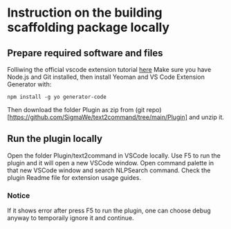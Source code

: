 # Instruction on the building scaffolding package locally

## Prepare required software and files

Folliwing the official vscode extension tutorial [here](https://code.visualstudio.com/api/get-started/your-first-extension)
Make sure you have Node.js and Git installed, then install Yeoman and VS Code Extension Generator with:

`npm install -g yo generator-code`

Then download the folder Plugin as zip from (git repo)[https://github.com/SigmaWe/text2command/tree/main/Plugin] and unzip it.

## Run the plugin locally

Open the folder Plugin/text2command in VSCode locally. Use F5 to run the plugin and it will open a new VSCode window. Open command palette in that new VSCode window and search NLPSearch command. Check the plugin Readme file for extension usage guides.

### Notice

If it shows error after press F5 to run the plugin, one can choose debug anyway to temporaily ignore it and continue.